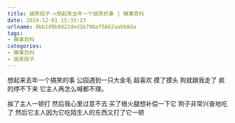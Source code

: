 ```yaml
---
title: 搞笑段子->想起来去年一个搞笑的事 | 糗事百科
date: 2019-12-01 15:33:23
urlname: 0bb1d9b8022ded1b790af5662aabb8da
tags: 
- 糗事百科
categories:
- 糗事百科
- 搞笑段子
---
```

想起来去年一个搞笑的事 公园遇到一只大金毛 超喜欢 摸了摸头 狗就跟我走了 疯的停不下来 它主人再怎么喊都不理。

挨了主人一顿打 然后我心里过意不去 买了根火腿想补偿一下它 狗子非常兴奋地吃了 然后它主人因为它吃陌生人的东西又打了它一顿


